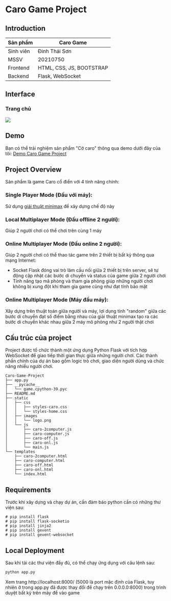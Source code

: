 # Caro Game Project
## Introduction
| Sản phẩm  | Caro Game                |
| --------- | ------------------------ |
| Sinh viên | Đinh Thái Sơn            |
| MSSV      | 20210750                 |
| Frontend  | HTML, CSS, JS, BOOTSTRAP |
| Backend   | Flask, WebSocket         |

## Interface
### Trang chủ

![](image.png)

## Demo
Bạn có thể trải nghiệm sản phẩm "Cờ caro" thông qua demo dưới đây của tôi: [Demo Caro Game Project](https://project1caro.redipsspider.repl.co/)

## Project Overview
Sản phẩm là game Caro cổ điển với 4 tính năng chính:

### Single Player Mode (Đấu với máy):

Sử dụng [giải thuật minimax](https://youtu.be/fTBEjsrZKso?si=RCymjDB1boUf3Eq8) để xây dựng chế độ này

### Local Multiplayer Mode (Đấu offline 2 người):

Giúp 2 người chơi có thể chơi trên cùng 1 máy 

### Online Multiplayer Mode (Đấu online 2 người):

Giúp 2 người chơi có thể thao tác game trên 2 thiết bị bất kỳ thông qua mạng Internet:
- Socket Flask đóng vai trò làm cầu nối giữa 2 thiết bị trên server, sẽ tự động cập nhật các bước di chuyển và status của game giữa 2 người chơi
- Tính năng tạo mã phòng và tham gia phòng giúp những người chơi không bị xung đột khi tham gia game cũng như đạt tính bảo mật

### Online Multiplayer Mode (Máy đấu máy):

Xây dựng trên thuật toán giữa người và máy, lợi dụng tính "random" giữa các bước di chuyển đạt số điểm bằng nhau của giải thuật minimax tạo ra các bước di chuyển khác nhau giữa 2 máy mô phỏng như 2 người thật chơi

## Cấu trúc của project
Project được tổ chức thành một ứng dụng Python Flask với tích hợp WebSocket để giao tiếp thời gian thực giữa những người chơi. Các thành phần chính của dự án bao gồm logic trò chơi, giao diện người dùng và chức năng nhiều người chơi.

```
Caro-Game-Project
├── app.py
├── __pycache__
│   └── game.cpython-39.pyc
├── README.md
├── static
│   ├── css
│   │   ├── styles-caro.css
│   │   └── styles-home.css
│   ├── images
│   │   └── logo.png
│   └── js
│       ├── caro-2computer.js
│       ├── caro-computer.js
│       ├── caro-off.js
│       ├── caro-onl.js
│       └── main.js
└── templates
    ├── caro-2computer.html
    ├── caro-computer.html
    ├── caro-off.html
    ├── caro-onl.html
    └── index.html
```

## Requirements
Trước khi xây dựng và chạy dự án, cần đảm báo python cần có những thư viện sau:

```
# pip install flask
# pip install flask-socketio
# pip install jinja2
# pip install gevent
# pip install gevent-websocket
```

## Local Deployment
Sau khi tải các thư viện đầy đủ, có thể chạy ứng dụng với câu lệnh sau:
```bash
python app.py
```

Xem trang http://localhost:8000/ (5000 là port mặc định của Flask, tuy nhiên ở trong app.py đã được thay đổi để chạy trên 0.0.0.0:8000) trong trình duyệt bất kỳ trên máy để vào game
